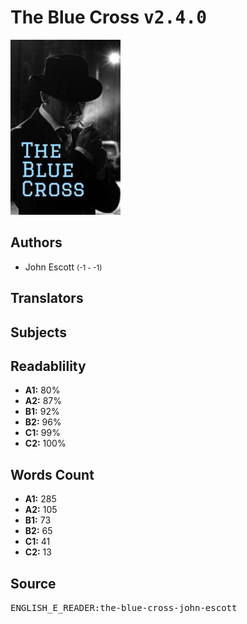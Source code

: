 # The Blue Cross <kbd>v2.4.0</kbd>

![](./cover.medium.jpg "")

## Authors


 - John Escott <small>(-1 - -1)</small>

## Translators



## Subjects



## Readablility


 - **A1:** 80%
 - **A2:** 87%
 - **B1:** 92%
 - **B2:** 96%
 - **C1:** 99%
 - **C2:** 100%

## Words Count


 - **A1:** 285
 - **A2:** 105
 - **B1:** 73
 - **B2:** 65
 - **C1:** 41
 - **C2:** 13

## Source


<kbd>ENGLISH_E_READER:the-blue-cross-john-escott</kbd>
